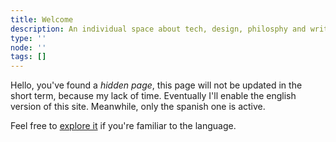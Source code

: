 ```yaml
---
title: Welcome
description: An individual space about tech, design, philosphy and writing. 
type: ''
node: ''
tags: []
---
```


Hello, you've found a *hidden page*, this page will not be updated in the short term, because my lack of time. Eventually I'll enable the english version of this site. Meanwhile, only the spanish one is active.

Feel free to [explore it](https://sabhz.com/) if you're familiar to the language.


